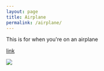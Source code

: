 ```yaml
---
layout: page
title: Airplane
permalink: /airplane/
---
```


This is for when you're on an airplane

[link](/about/)

<img src="https://purewows3.imgix.net/images/articles/2017_06/Laguna-Beach-sunset.jpg?auto=format,compress&cs=strip">